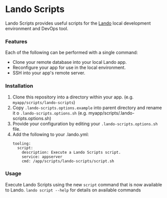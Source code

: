# Lando Scripts

Lando Scripts provides useful scripts for the [Lando](https://docs.devwithlando.io/) local development environment and DevOps tool.

### Features
Each of the following can be performed with a single command:
 * Clone your remote database into your local Lando app.
 * Reconfigure your app for use in the local environment.
 * SSH into your app's remote server.
 
### Installation
  1. Clone this repository into a directory within your app. (e.g. `myapp/scripts/lando-scripts`)
  2. Copy `.lando-scripts.options.example` into parent directory and rename it o `.lando-scripts.options.sh` (e.g. myapp/scripts/.lando-scripts.options.sh)
  3. Provide your configuration by editing your `.lando-scripts.options.sh` file.
  4. Add the following to your .lando.yml:
      ```
      tooling:
        script:
          description: Execute a Lando Scripts script.
          service: appserver
          cmd: /app/scripts/lando-scripts/script.sh
      ```
    
### Usage
Execute Lando Scripts using the new `script` command that is now available to Lando.
`lando script --help` for details on available commands
